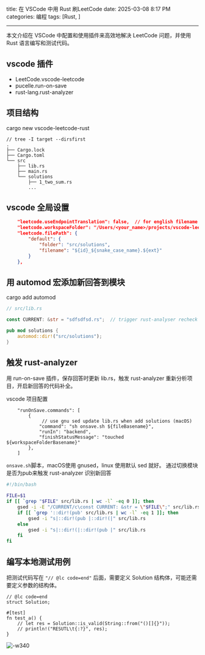 title: 在 VSCode 中用 Rust 刷LeetCode
date: 2025-03-08 8:17 PM
categories: 编程
tags: [Rust, ]

---

本文介绍在 VSCode 中配置和使用插件来高效地解决 LeetCode 问题，并使用 Rust 语言编写和测试代码。
<!--more-->

## vscode 插件
- LeetCode.vscode-leetcode
- pucelle.run-on-save
- rust-lang.rust-analyzer

## 项目结构
cargo new vscode-leetcode-rust

```
// tree -I target --dirsfirst
.
├── Cargo.lock
├── Cargo.toml
└── src
    ├── lib.rs
    ├── main.rs
    └── solutions
        ├── 1_two_sum.rs
        ...
```

## vscode 全局设置
```json
    "leetcode.useEndpointTranslation": false,  // for english filename
    "leetcode.workspaceFolder": "/Users/<your_name>/projects/vscode-leetcode-cn-rust",   
    "leetcode.filePath": {
        "default": {
            "folder": "src/solutions",
            "filename": "${id}_${snake_case_name}.${ext}"
        }
    },
```

## 用 automod 宏添加新回答到模块
cargo add automod

```rust
// src/lib.rs 

const CURRENT: &str = "sdfsdfsd.rs";  // trigger rust-analyser recheck

pub mod solutions {
    automod::dir!("src/solutions");
}
```

## 触发 rust-analyzer
用 run-on-save 插件，保存回答时更新 lib.rs，触发 rust-analyzer 重新分析项目，开启新回答的代码补全。

vscode 项目配置
```
    "runOnSave.commands": [
        {
             // use gnu sed update lib.rs when add solutions (macOS)
            "command": "sh onsave.sh ${fileBasename}",  
            "runIn": "backend",
            "finishStatusMessage": "touched ${workspaceFolderBasename}"
        },
    ]
```


`onsave.sh`脚本，macOS使用 gnused，linux 使用默认 sed 就好。
通过切换模块是否为pub来触发 rust-analyzer 识别新回答

```bash
#!/bin/bash

FILE=$1
if [[ `grep "$FILE" src/lib.rs | wc -l` -eq 0 ]]; then
    gsed -i -E "/CURRENT/c\const CURRENT: &str = \"$FILE\";" src/lib.rs
    if [[ `grep '::dir!(pub' src/lib.rs | wc -l` -eq 1 ]]; then
        gsed -i "s|::dir!(pub |::dir!(|" src/lib.rs
    else
        gsed -i "s|::dir!(|::dir!(pub |" src/lib.rs
    fi
fi

```

## 编写本地测试用例
把测试代码写在 `"// @lc code=end"` 后面，需要定义 Solution 结构体，可能还需要定义参数的结构体。

```
// @lc code=end
struct Solution;

#[test]
fn test_a() {
    // let res = Solution::is_valid(String::from("()[]{}"));
    // println!("RESUTL\t{:?}", res);
}
```

![-w340](https://image.ponder.work/mweb/2025-03-16---17420958075794.jpg)
